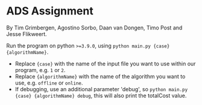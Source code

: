 # ADS Assignment
By Tim Grimbergen, Agostino Sorbo, Daan van Dongen, Timo Post and Jesse Flikweert.

Run the program on python `>=3.9.0`, using `python main.py {case} {algorithmName}`.
* Replace `{case}` with the name of the input file you want to use within our program, e.g. `1` or `2`.
* Replace `{algorithmName}` with the name of the algorithm you want to use, e.g. `offline` or `online`.
* If debugging, use an additional parameter 'debug', so `python main.py {case} {algorithmName} debug`, this will also print the totalCost value.
